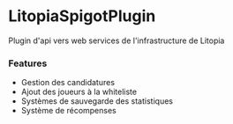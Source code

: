 # LitopiaSpigotPlugin
Plugin d'api vers web services de l'infrastructure de Litopia

### Features
* Gestion des candidatures
* Ajout des joueurs à la whiteliste
* Systèmes de sauvegarde des statistiques
* Système de récompenses
